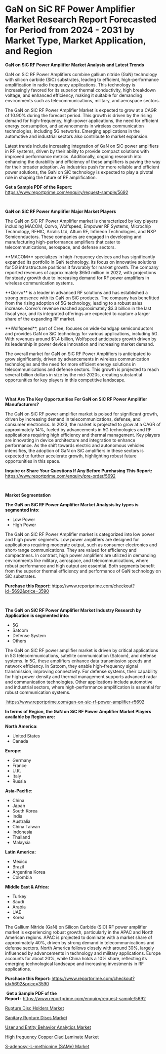 <p><h1>GaN on SiC RF Power Amplifier Market Research Report Forecasted for Period from 2024 -  2031 by Market Type, Market Application, and Region</h1></p><p><strong>GaN on SiC RF Power Amplifier Market Analysis and Latest Trends</strong></p>
<p><p>GaN on SiC RF Power Amplifiers combine gallium nitride (GaN) technology with silicon carbide (SiC) substrates, leading to efficient, high-performance amplification in radio frequency applications. This technology is increasingly favored for its superior thermal conductivity, high breakdown voltage, and enhanced efficiency, making it suitable for demanding environments such as telecommunications, military, and aerospace sectors.</p><p>The GaN on SiC RF Power Amplifier Market is expected to grow at a CAGR of 10.90% during the forecast period. This growth is driven by the rising demand for high-frequency, high-power applications, the need for efficient energy consumption, and advancements in wireless communication technologies, including 5G networks. Emerging applications in the automotive and industrial sectors also contribute to market expansion.</p><p>Latest trends include increasing integration of GaN on SiC power amplifiers in RF systems, driven by their ability to provide compact solutions with improved performance metrics. Additionally, ongoing research into enhancing the durability and efficiency of these amplifiers is paving the way for their broader adoption. As industries push for more reliable and efficient power solutions, the GaN on SiC technology is expected to play a pivotal role in shaping the future of RF amplification.</p></p>
<p><strong>Get a Sample PDF of the Report:&nbsp;</strong> <a href="https://www.reportprime.com/enquiry/request-sample/5692">https://www.reportprime.com/enquiry/request-sample/5692</a></p>
<p>&nbsp;</p>
<p><strong>GaN on SiC RF Power Amplifier Major Market Players</strong></p>
<p><p>The GaN on SiC RF Power Amplifier market is characterized by key players including MACOM, Qorvo, Wolfspeed, Empower RF Systems, Microchip Technology, RFHIC, Arralis Ltd, Altum RF, Infineon Technologies, and NXP Semiconductors. These companies are engaged in developing and manufacturing high-performance amplifiers that cater to telecommunications, aerospace, and defense sectors.</p><p>**MACOM** specializes in high-frequency devices and has significantly expanded its portfolio in GaN technology. Its focus on innovative solutions for 5G infrastructure positions it favorably for market growth. The company reported revenues of approximately $650 million in 2022, with projections for steady growth due to increasing demand for RF power amplifiers in wireless communication systems.</p><p>**Qorvo** is a leader in advanced RF solutions and has established a strong presence with its GaN on SiC products. The company has benefitted from the rising adoption of 5G technology, leading to a robust sales increase. Qorvo's revenue reached approximately $3.3 billion in the last fiscal year, and its integrated offerings are expected to capture a larger share of the expanding RF market.</p><p>**Wolfspeed**, part of Cree, focuses on wide-bandgap semiconductors and provides GaN on SiC technology for various applications, including 5G. With revenues around $1.4 billion, Wolfspeed anticipates growth driven by its leadership in power device innovation and increasing market demand.</p><p>The overall market for GaN on SiC RF Power Amplifiers is anticipated to grow significantly, driven by advancements in wireless communication technologies and the need for more efficient energy solutions in telecommunications and defense sectors. This growth is projected to reach several billion dollars in size by the mid-2020s, creating substantial opportunities for key players in this competitive landscape.</p></p>
<p>&nbsp;</p>
<p><strong>What Are The Key Opportunities For GaN on SiC RF Power Amplifier Manufacturers?</strong></p>
<p><p>The GaN on SiC RF power amplifier market is poised for significant growth, driven by increasing demand in telecommunications, defense, and consumer electronics. In 2023, the market is projected to grow at a CAGR of approximately 14%, fueled by advancements in 5G technologies and RF applications requiring high efficiency and thermal management. Key players are innovating in device architecture and integration to enhance performance. As the shift towards electric and autonomous vehicles intensifies, the adoption of GaN on SiC amplifiers in these sectors is expected to further accelerate growth, highlighting robust future opportunities in this space.</p></p>
<p><strong>Inquire or Share Your Questions If Any Before Purchasing This Report:</strong> <a href="https://www.reportprime.com/enquiry/pre-order/5692">https://www.reportprime.com/enquiry/pre-order/5692</a></p>
<p>&nbsp;</p>
<p><strong>Market Segmentation</strong></p>
<p><strong>The GaN on SiC RF Power Amplifier Market Analysis by types is segmented into:</strong></p>
<p><ul><li>Low Power</li><li>High Power</li></ul></p>
<p><p>The GaN on SiC RF Power Amplifier market is categorized into low power and high power segments. Low power amplifiers are designed for applications requiring moderate output, such as consumer electronics and short-range communications. They are valued for efficiency and compactness. In contrast, high power amplifiers are utilized in demanding environments like military, aerospace, and telecommunications, where robust performance and high output are essential. Both segments benefit from the superior thermal efficiency and performance of GaN technology on SiC substrates.</p></p>
<p><strong>Purchase this Report:&nbsp;</strong><a href="https://www.reportprime.com/checkout?id=5692&price=3590">https://www.reportprime.com/checkout?id=5692&price=3590</a></p>
<p>&nbsp;</p>
<p><strong>The GaN on SiC RF Power Amplifier Market Industry Research by Application is segmented into:</strong></p>
<p><ul><li>5G</li><li>Satcom</li><li>Defense System</li><li>Others</li></ul></p>
<p><p>The GaN on SiC RF power amplifier market is driven by critical applications in 5G telecommunications, satellite communication (Satcom), and defense systems. In 5G, these amplifiers enhance data transmission speeds and network efficiency. In Satcom, they enable high-frequency signal transmission, improving connectivity. For defense systems, their capability for high power density and thermal management supports advanced radar and communication technologies. Other applications include automotive and industrial sectors, where high-performance amplification is essential for robust communication systems.</p></p>
<p><a href="https://www.reportprime.com/gan-on-sic-rf-power-amplifier-r5692">&nbsp;https://www.reportprime.com/gan-on-sic-rf-power-amplifier-r5692</a></p>
<p><strong>In terms of Region, the GaN on SiC RF Power Amplifier Market Players available by Region are:</strong></p>
<p>
    <p> <strong> North America: </strong>
        <ul>
            <li>United States</li>
            <li>Canada</li>
        </ul>
        </p> 
    <p> <strong> Europe: </strong>
        <ul>
            <li>Germany</li>
            <li>France</li>
            <li>U.K.</li>
            <li>Italy</li>
            <li>Russia</li>
        </ul>
        </p> 
    <p> <strong> Asia-Pacific: </strong>
        <ul>
            <li>China</li>
            <li>Japan</li>
            <li>South Korea</li>
            <li>India</li>
            <li>Australia</li>
            <li>China Taiwan</li>
            <li>Indonesia</li>
            <li>Thailand</li>
            <li>Malaysia</li>
        </ul>
        </p> 
    <p> <strong> Latin America: </strong>
        <ul>
            <li>Mexico</li>
            <li>Brazil</li>
            <li>Argentina Korea</li>
            <li>Colombia</li>
        </ul>
        </p> 
    <p> <strong> Middle East & Africa: </strong>
        <ul>
            <li>Turkey</li>
            <li>Saudi</li>
            <li>Arabia</li>
            <li>UAE</li>
            <li>Korea</li>
        </ul>
    </p>
    </p>
<p><p>The Gallium Nitride (GaN) on Silicon Carbide (SiC) RF power amplifier market is experiencing robust growth, particularly in the APAC and North American regions. APAC is projected to dominate with a market share of approximately 40%, driven by strong demand in telecommunications and defense sectors. North America follows closely with around 30%, largely influenced by advancements in technology and military applications. Europe accounts for about 20%, while China holds a 10% share, reflecting its emerging technological landscape and increasing investments in RF applications.</p></p>
<p><strong>Purchase this Report: </strong><a href="https://www.reportprime.com/checkout?id=5692&price=3590">https://www.reportprime.com/checkout?id=5692&price=3590</a></p>
<p>&nbsp;<strong>Get a Sample PDF of the Report:&nbsp;&nbsp;</strong><a href="https://www.reportprime.com/enquiry/request-sample/5692">https://www.reportprime.com/enquiry/request-sample/5692</a></p>
<p><strong></strong></p>
<p><p><a href="https://medium.com/@sofie-mulder/future-insights-into-the-rupture-disc-holders-market-trends-and-regional-analysis-for-the-year-1ae112844349">Rupture Disc Holders Market</a></p><p><a href="https://medium.com/@sofie-mulder/sanitary-rupture-discs-market-trends-and-analysis-opportunities-and-challenges-for-future-growth-2eb23a275125">Sanitary Rupture Discs Market</a></p><p><a href="https://www.linkedin.com/pulse/analyzing-key-drivers-user-entity-behavior-analytics-market-trends-nijsf?trackingId=R5HNuimZRD6W%2BRUbqgo9Cw%3D%3D">User and Entity Behavior Analytics Market</a></p><p><a href="https://github.com/hgf64gh/Market-Research-Report-List-1/blob/main/high-frequency-copper-clad-laminate-market.md">High frequency Copper Clad Laminate Market</a></p><p><a href="https://issuu.com/reportprime-2/docs/s-adenosyl-l-methionine-same-market_3dd7fca20eeb1a">S-adenosyl-L-methionine (SAMe) Market</a></p></p>